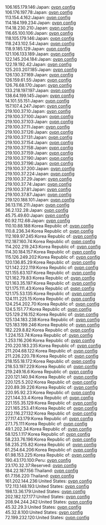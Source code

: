 106.165.179.146:Japan: [ovpn config](vpn/106_165_179_146.ovpn)  
106.176.197.78:Japan: [ovpn config](vpn/106_176_197_78.ovpn)  
113.154.4.162:Japan: [ovpn config](vpn/113_154_4_162.ovpn)  
114.184.199.234:Japan: [ovpn config](vpn/114_184_199_234.ovpn)  
114.18.230.210:Japan: [ovpn config](vpn/114_18_230_210.ovpn)  
116.65.100.106:Japan: [ovpn config](vpn/116_65_100_106.ovpn)  
118.105.179.146:Japan: [ovpn config](vpn/118_105_179_146.ovpn)  
118.243.102.54:Japan: [ovpn config](vpn/118_243_102_54.ovpn)  
118.9.185.129:Japan: [ovpn config](vpn/118_9_185_129.ovpn)  
121.106.133.189:Japan: [ovpn config](vpn/121_106_133_189.ovpn)  
122.145.204.184:Japan: [ovpn config](vpn/122_145_204_184.ovpn)  
122.19.192.42:Japan: [ovpn config](vpn/122_19_192_42.ovpn)  
125.203.207.185:Japan: [ovpn config](vpn/125_203_207_185.ovpn)  
126.130.37.169:Japan: [ovpn config](vpn/126_130_37_169.ovpn)  
126.159.61.55:Japan: [ovpn config](vpn/126_159_61_55.ovpn)  
126.76.68.170:Japan: [ovpn config](vpn/126_76_68_170.ovpn)  
133.218.197.197:Japan: [ovpn config](vpn/133_218_197_197.ovpn)  
138.64.199.145:Japan: [ovpn config](vpn/138_64_199_145.ovpn)  
14.101.55.151:Japan: [ovpn config](vpn/14_101_55_151.ovpn)  
157.107.4.247:Japan: [ovpn config](vpn/157_107_4_247.ovpn)  
219.100.37.10:Japan: [ovpn config](vpn/219_100_37_10.ovpn)  
219.100.37.100:Japan: [ovpn config](vpn/219_100_37_100.ovpn)  
219.100.37.103:Japan: [ovpn config](vpn/219_100_37_103.ovpn)  
219.100.37.11:Japan: [ovpn config](vpn/219_100_37_11.ovpn)  
219.100.37.126:Japan: [ovpn config](vpn/219_100_37_126.ovpn)  
219.100.37.131:Japan: [ovpn config](vpn/219_100_37_131.ovpn)  
219.100.37.154:Japan: [ovpn config](vpn/219_100_37_154.ovpn)  
219.100.37.158:Japan: [ovpn config](vpn/219_100_37_158.ovpn)  
219.100.37.159:Japan: [ovpn config](vpn/219_100_37_159.ovpn)  
219.100.37.190:Japan: [ovpn config](vpn/219_100_37_190.ovpn)  
219.100.37.196:Japan: [ovpn config](vpn/219_100_37_196.ovpn)  
219.100.37.200:Japan: [ovpn config](vpn/219_100_37_200.ovpn)  
219.100.37.224:Japan: [ovpn config](vpn/219_100_37_224.ovpn)  
219.100.37.29:Japan: [ovpn config](vpn/219_100_37_29.ovpn)  
219.100.37.74:Japan: [ovpn config](vpn/219_100_37_74.ovpn)  
219.100.37.81:Japan: [ovpn config](vpn/219_100_37_81.ovpn)  
219.100.37.87:Japan: [ovpn config](vpn/219_100_37_87.ovpn)  
219.120.188.101:Japan: [ovpn config](vpn/219_120_188_101.ovpn)  
36.13.116.211:Japan: [ovpn config](vpn/36_13_116_211.ovpn)  
36.2.132.28:Japan: [ovpn config](vpn/36_2_132_28.ovpn)  
45.75.49.60:Japan: [ovpn config](vpn/45_75_49_60.ovpn)  
60.92.112.68:Japan: [ovpn config](vpn/60_92_112_68.ovpn)  
110.10.88.188:Korea Republic of: [ovpn config](vpn/110_10_88_188.ovpn)  
110.8.236.34:Korea Republic of: [ovpn config](vpn/110_8_236_34.ovpn)  
112.169.97.245:Korea Republic of: [ovpn config](vpn/112_169_97_245.ovpn)  
112.187.160.74:Korea Republic of: [ovpn config](vpn/112_187_160_74.ovpn)  
114.202.219.243:Korea Republic of: [ovpn config](vpn/114_202_219_243.ovpn)  
114.30.184.157:Korea Republic of: [ovpn config](vpn/114_30_184_157.ovpn)  
115.126.249.202:Korea Republic of: [ovpn config](vpn/115_126_249_202.ovpn)  
120.136.85.29:Korea Republic of: [ovpn config](vpn/120_136_85_29.ovpn)  
121.142.222.119:Korea Republic of: [ovpn config](vpn/121_142_222_119.ovpn)  
121.155.63.107:Korea Republic of: [ovpn config](vpn/121_155_63_107.ovpn)  
121.162.79.83:Korea Republic of: [ovpn config](vpn/121_162_79_83.ovpn)  
121.163.35.197:Korea Republic of: [ovpn config](vpn/121_163_35_197.ovpn)  
121.175.111.43:Korea Republic of: [ovpn config](vpn/121_175_111_43.ovpn)  
121.175.53.135:Korea Republic of: [ovpn config](vpn/121_175_53_135.ovpn)  
124.111.225.15:Korea Republic of: [ovpn config](vpn/124_111_225_15.ovpn)  
124.254.202.70:Korea Republic of: [ovpn config](vpn/124_254_202_70.ovpn)  
124.5.151.77:Korea Republic of: [ovpn config](vpn/124_5_151_77.ovpn)  
125.129.216.152:Korea Republic of: [ovpn config](vpn/125_129_216_152.ovpn)  
125.134.183.238:Korea Republic of: [ovpn config](vpn/125_134_183_238.ovpn)  
125.183.199.246:Korea Republic of: [ovpn config](vpn/125_183_199_246.ovpn)  
182.229.8.82:Korea Republic of: [ovpn config](vpn/182_229_8_82.ovpn)  
1.224.153.74:Korea Republic of: [ovpn config](vpn/1_224_153_74.ovpn)  
1.253.116.206:Korea Republic of: [ovpn config](vpn/1_253_116_206.ovpn)  
210.220.183.235:Korea Republic of: [ovpn config](vpn/210_220_183_235.ovpn)  
211.204.68.122:Korea Republic of: [ovpn config](vpn/211_204_68_122.ovpn)  
211.226.220.78:Korea Republic of: [ovpn config](vpn/211_226_220_78.ovpn)  
218.155.18.172:Korea Republic of: [ovpn config](vpn/218_155_18_172.ovpn)  
218.53.197.229:Korea Republic of: [ovpn config](vpn/218_53_197_229.ovpn)  
219.249.16.6:Korea Republic of: [ovpn config](vpn/219_249_16_6.ovpn)  
220.121.140.94:Korea Republic of: [ovpn config](vpn/220_121_140_94.ovpn)  
220.125.5.202:Korea Republic of: [ovpn config](vpn/220_125_5_202.ovpn)  
220.89.39.226:Korea Republic of: [ovpn config](vpn/220_89_39_226.ovpn)  
220.95.92.23:Korea Republic of: [ovpn config](vpn/220_95_92_23.ovpn)  
221.144.33.4:Korea Republic of: [ovpn config](vpn/221_144_33_4.ovpn)  
221.155.35.129:Korea Republic of: [ovpn config](vpn/221_155_35_129.ovpn)  
221.165.253.41:Korea Republic of: [ovpn config](vpn/221_165_253_41.ovpn)  
222.116.27.132:Korea Republic of: [ovpn config](vpn/222_116_27_132.ovpn)  
27.117.43.179:Korea Republic of: [ovpn config](vpn/27_117_43_179.ovpn)  
27.1.75.111:Korea Republic of: [ovpn config](vpn/27_1_75_111.ovpn)  
49.1.202.34:Korea Republic of: [ovpn config](vpn/49_1_202_34.ovpn)  
58.125.1.117:Korea Republic of: [ovpn config](vpn/58_125_1_117.ovpn)  
58.233.76.196:Korea Republic of: [ovpn config](vpn/58_233_76_196.ovpn)  
58.235.215.82:Korea Republic of: [ovpn config](vpn/58_235_215_82.ovpn)  
61.254.64.206:Korea Republic of: [ovpn config](vpn/61_254_64_206.ovpn)  
61.98.153.225:Korea Republic of: [ovpn config](vpn/61_98_153_225.ovpn)  
190.43.170.100:Peru: [ovpn config](vpn/190_43_170_100.ovpn)  
23.170.32.37:Reserved: [ovpn config](vpn/23_170_32_37.ovpn)  
184.22.187.156:Thailand: [ovpn config](vpn/184_22_187_156.ovpn)  
61.7.156.220:Thailand: [ovpn config](vpn/61_7_156_220.ovpn)  
161.202.144.236:United States: [ovpn config](vpn/161_202_144_236.ovpn)  
172.113.148.193:United States: [ovpn config](vpn/172_113_148_193.ovpn)  
198.13.36.179:United States: [ovpn config](vpn/198_13_36_179.ovpn)  
202.182.127.177:United States: [ovpn config](vpn/202_182_127_177.ovpn)  
208.94.244.242:United States: [ovpn config](vpn/208_94_244_242.ovpn)  
45.32.29.3:United States: [ovpn config](vpn/45_32_29_3.ovpn)  
45.32.8.100:United States: [ovpn config](vpn/45_32_8_100.ovpn)  
72.199.232.120:United States: [ovpn config](vpn/72_199_232_120.ovpn)  
